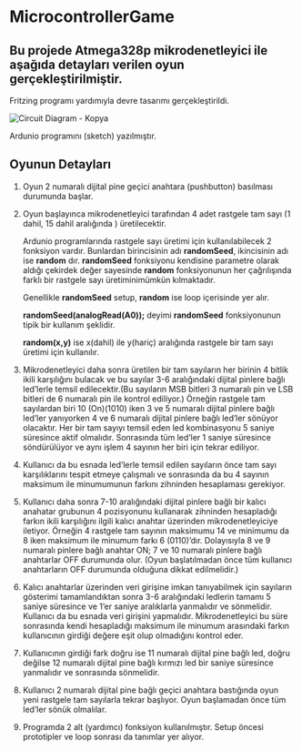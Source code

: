 # MicrocontrollerGame
## Bu projede Atmega328p mikrodenetleyici ile aşağıda detayları verilen oyun gerçekleştirilmiştir.

Fritzing programı yardımıyla devre tasarımı gerçekleştirildi.

![Circuit Diagram - Kopya](https://user-images.githubusercontent.com/66306220/87210177-53770b80-c31d-11ea-9cbe-235e44671f31.png)


Ardunio programını (sketch) yazılmıştır.

## Oyunun Detayları

1. Oyun 2 numaralı dijital pine geçici anahtara (pushbutton) basılması durumunda başlar.
2. Oyun başlayınca mikrodenetleyici tarafından 4 adet rastgele tam sayı (1 dahil, 15 dahil aralığında ) üretilecektir.

   Ardunio programlarında rastgele sayı üretimi için kullanılabilecek 2 fonksiyon vardır. Bunlardan birincisinin adı **randomSeed**, ikincisinin adı ise **random** dır. **randomSeed** fonksiyonu kendisine parametre olarak aldığı çekirdek değer sayesinde **random** fonksiyonunun her çağrılışında farklı bir rastgele sayı üretiminimümkün kılmaktadır.
   
   Genellikle **randomSeed** setup, **random** ise loop içerisinde yer alır.
   
   **randomSeed(analogRead(A0));** deyimi **randomSeed** fonksiyonunun tipik bir kullanım şeklidir.
   
   **random(x,y)** ise x(dahil) ile y(hariç) aralığında rastgele bir tam sayı üretimi için kullanılır.

3. Mikrodenetleyici daha sonra üretilen bir tam sayıların her birinin 4 bitlik ikili karşılığını bulacak ve bu sayılar 3-6 aralığındaki dijital pinlere bağlı led’lerle temsil edilecektir.(Bu sayıların MSB bitleri 3 numaralı pin ve LSB bitleri de 6 numaralı pin ile kontrol ediliyor.) Örneğin rastgele tam sayılardan biri 10 (On)(1010) iken 3 ve 5 numaralı dijital pinlere bağlı led’ler yanıyorken 4 ve 6 numaralı dijital pinlere bağlı led’ler sönüyor olacaktır. Her bir tam sayıyı temsil eden led kombinasyonu 5 saniye süresince aktif olmalıdır. Sonrasında tüm led’ler 1 saniye süresince söndürülüyor ve aynı işlem 4 sayının her biri için tekrar ediliyor.

4. Kullanıcı da bu esnada led’lerle temsil edilen sayıların önce tam sayı karşılıklarını tespit etmeye çalışmalı ve sonrasında da bu 4 sayının maksimum ile minumumunun farkını zihninden hesaplaması gerekiyor.

5. Kullanıcı daha sonra 7-10 aralığındaki dijital pinlere bağlı bir kalıcı anahatar grubunun 4 pozisyonunu kullanarak zihninden hesapladığı farkın ikili karşılığını ilgili kalıcı anahtar üzerinden mikrodenetleyiciye iletiyor. Örneğin 4 rastgele tam sayının maksimumu 14 ve minimumu da 8 iken maksimum ile minumum farkı 6 (0110)’dır. Dolayısıyla 8 ve 9 numaralı pinlere bağlı anahtar ON; 7 ve 10 numaralı pinlere bağlı anahtarlar OFF durumunda olur. (Oyun başlatılmadan önce tüm kullanıcı anahtarların OFF durumunda olduğuna dikkat edilmelidir.)

6. Kalıcı anahtarlar üzerinden veri girişine imkan tanıyabilmek için sayıların gösterimi tamamlandıktan sonra 3-6 aralığındaki ledlerin tamamı 5 saniye süresince ve 1’er saniye aralıklarla yanmalıdır ve sönmelidir. Kullanıcı da bu esnada veri girişini yapmalıdır. Mikrodenetleyici bu süre sonrasında kendi hesapladığı maksimum ile minumum arasındaki farkın kullanıcının girdiği değere eşit olup olmadığını kontrol eder.

7. Kullanıcının girdiği fark doğru ise 11 numaralı dijital pine bağlı led, doğru değilse 12 numaralı dijital pine bağlı kırmızı led bir saniye süresince yanmalıdır ve sonrasında sönmelidir.

8. Kullanıcı 2 numaralı dijital pine bağlı geçici anahtara bastığında oyun yeni rastgele tam sayılarla tekrar başlıyor. Oyun başlamadan önce tüm led’ler sönük olmalılar.

9. Programda 2 alt (yardımcı) fonksiyon kullanılmıştır. Setup öncesi prototipler ve loop sonrası da tanımlar yer alıyor.
